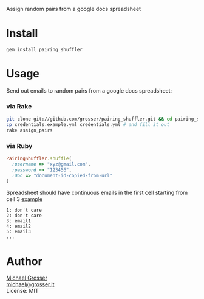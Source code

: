 Assign random pairs from a google docs spreadsheet

Install
=======

    gem install pairing_shuffler

Usage
=====

Send out emails to random pairs from a google docs spreadsheet:

### via Rake

```Bash
git clone git://github.com/grosser/pairing_shuffler.git && cd pairing_shuffler
cp credentials.example.yml credentials.yml # and fill it out
rake assign_pairs
```

### via Ruby

```Ruby
PairingShuffler.shuffle(
  :username => "xyz@gmail.com",
  :password => "123456",
  :doc => "document-id-copied-from-url"
)
```

Spreadsheet should have continuous emails in the first cell starting from cell 3 [example](https://docs.google.com/spreadsheet/ccc?key=0Aj3Q63sKeQFodHVWSGs1MjFOeFhQV0lEYnVVbUVUYXc#gid=0)
```
1: don't care
2: don't care
3: email1
4: email2
5: email3
...
```

Author
======
[Michael Grosser](http://grosser.it)<br/>
michael@grosser.it<br/>
License: MIT
